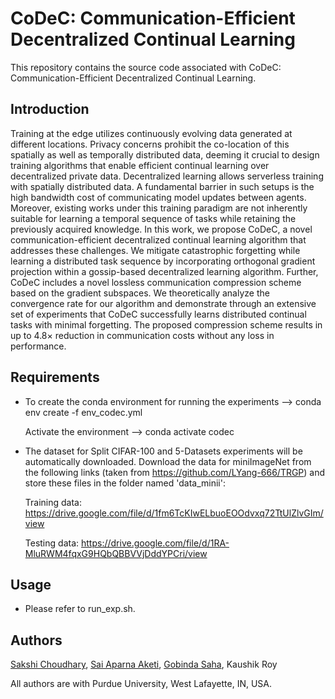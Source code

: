 # CoDeC: Communication-Efficient Decentralized Continual Learning
This repository contains the source code associated with CoDeC: Communication-Efficient Decentralized Continual Learning.
## Introduction
Training at the edge utilizes continuously evolving data generated at different locations. Privacy concerns prohibit the co-location of this spatially as well as temporally distributed data, deeming it crucial to design training algorithms that enable efficient continual learning over decentralized private data. Decentralized learning allows serverless training with spatially distributed data. A fundamental barrier in such setups is the high bandwidth cost of communicating model updates between agents. Moreover, existing works under this training paradigm are not inherently suitable for learning a temporal sequence of tasks while retaining the previously acquired knowledge. In this work, we propose CoDeC, a novel communication-efficient decentralized continual learning algorithm that addresses these challenges. We mitigate catastrophic forgetting while learning a distributed task sequence by incorporating orthogonal gradient projection within a gossip-based decentralized learning algorithm. Further, CoDeC includes a novel lossless communication compression scheme based on the gradient subspaces. We theoretically analyze the convergence rate for our algorithm and demonstrate through an extensive set of experiments that CoDeC successfully learns distributed continual tasks with minimal forgetting. The proposed compression scheme results in up to 4.8× reduction in communication costs without any loss in performance.


## Requirements
- To create the conda environment for running the experiments --> conda env create -f env_codec.yml

   Activate the environment --> conda activate codec

- The dataset for Split CIFAR-100 and 5-Datasets experiments will be automatically downloaded. Download the data for miniImageNet from the following links (taken from https://github.com/LYang-666/TRGP) and store these files in the folder named 'data_minii': 

   Training data: https://drive.google.com/file/d/1fm6TcKIwELbuoEOOdvxq72TtUlZlvGIm/view

  Testing data: https://drive.google.com/file/d/1RA-MluRWM4fqxG9HQbQBBVVjDddYPCri/view

## Usage
- Please refer to run_exp.sh.

## Authors
[Sakshi Choudhary](https://github.com/Sakshi09Ch), [Sai Aparna Aketi](https://github.com/aparna-aketi), [Gobinda Saha](https://github.com/sahagobinda), Kaushik Roy

All authors are with Purdue University, West Lafayette, IN, USA.

